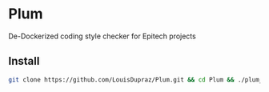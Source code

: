 # Plum
De-Dockerized coding style checker for Epitech projects


## Install

```sh
git clone https://github.com/LouisDupraz/Plum.git && cd Plum && ./plum_install.sh
```
